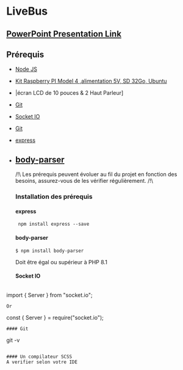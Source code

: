 # LiveBus

## [PowerPoint Presentation Link](https://docs.google.com/presentation/d/11bYyfLrmNvgShFfJFx8oGV6T18maJpPoou6bMGi4znk/edit#slide=id.gb47398cd52_0_48)

## Prérequis

- [Node JS](https://nodejs.org/en)
- [Kit Raspberry PI Model 4 ,alimentation 5V, SD 32Go, Ubuntu](https://www.kubii.com/fr/kits-nano-ordinateurs/3011-starter-kit-raspberry-pi4-4gb-3272496302112.html)
- |écran LCD de 10 pouces & 2 Haut Parleur]
- [Git](https://git-scm.com/download/)
- [Socket IO](https://socket.io/)
- [Git](https://git-scm.com/download/)
- [express](https://expressjs.com/fr/)
- [body-parser](https://www.npmjs.com/package/body-parser)
  - 
  /!\ Les prérequis peuvent évoluer au fil du projet en fonction des besoins, assurez-vous de les vérifier régulièrement. /!\

  ### Installation des prérequis

  #### express

  ```
   npm install express --save
  ```

  #### body-parser

  ```
  $ npm install body-parser
  ```
  Doit être égal ou supérieur à PHP 8.1

  #### Socket IO

  ```
 import { Server } from "socket.io";
  ```
Or

  ```
const { Server } = require("socket.io");
  ```
  #### Git

  ```
  git -v
  ```

  #### Un compilateur SCSS
  A verifier selon votre IDE
